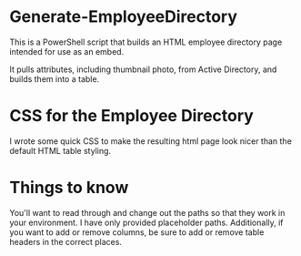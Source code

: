 # Generate-EmployeeDirectory
This is a PowerShell script that builds an HTML employee directory page intended for use as an embed.

It pulls attributes, including thumbnail photo, from Active Directory, and builds them into a table.

# CSS for the Employee Directory
I wrote some quick CSS to make the resulting html page look nicer than the default HTML table styling.

# Things to know
You'll want to read through and change out the paths so that they work in your environment. I have only provided placeholder paths. Additionally, if you want to add or remove columns, be sure to add or remove table headers in the correct places.
